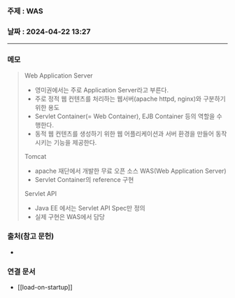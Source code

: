 ### 주제 : WAS

### 날짜 : 2024-04-22 13:27
----
### 메모
> Web Application Server
> 	- 영미권에서는 주로 Application Server라고 부른다.
> 	- 주로 정적 웹 컨텐츠를 처리하는 웹서버(apache httpd, nginx)와 구분하기 위한 용도
> 	- Servlet Container(= Web Container), EJB Container 등의 역할을 수행한다.
> 	- 동적 웹 컨텐츠를 생성하기 위한 웹 어플리케이션과 서버 환경을 만들어 동작시키는 기능을 제공한다.
>
> Tomcat
> 	- apache 재단에서 개발한 무료 오픈 소스 WAS(Web Application Server)
> 	- Servlet Container의 reference 구현
> 
> Servlet API
> 	- Java EE 에서는 Servlet API Spec만 정의
> 	- 실제 구현은 WAS에서 담당

### 출처(참고 문헌)
-

### 연결 문서
- [[load-on-startup]]

